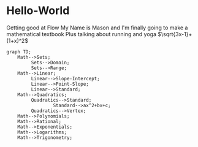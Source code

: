 # Hello-World
Getting good at Flow
My Name is Mason and I'm finally going to make a mathematical textbook
Plus talking about running and yoga
 $\sqrt{3x-1}+(1+x)^2$
```mermaid
graph TD;
    Math-->Sets;
         Sets-->Domain;
         Sets-->Range;
    Math-->Linear;
         Linear-->Slope-Intercept;
         Linear-->Point-Slope;
         Linear-->Standard;
    Math-->Quadratics;
         Quadratics-->Standard;
                 Standard-->ax^2+bx+c;
         Quadratics-->Vertex;
    Math-->Polynomials;
    Math-->Rational;
    Math-->Exponentials;
    Math-->Logarithms;
    Math-->Trigonometry;
```


